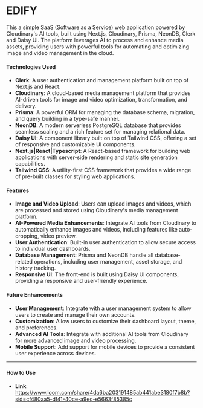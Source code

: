 # EDIFY

This a simple SaaS (Software as a Service) web application powered by Cloudinary's AI tools, built using Next.js, Cloudinary, Prisma, NeonDB, Clerk and Daisy UI. The platform leverages AI to process and enhance media assets, providing users with powerful tools for automating and optimizing image and video management in the cloud.

#### Technologies Used

- **Clerk**: A user authentication and management platform built on top of Next.js and React.
- **Cloudinary**: A cloud-based media management platform that provides AI-driven tools for image and video optimization, transformation, and delivery.
- **Prisma**: A powerful ORM for managing the database schema, migration, and query building in a type-safe manner.
- **NeonDB**: A modern serverless PostgreSQL database that provides seamless scaling and a rich feature set for managing relational data.
- **Daisy UI**: A component library built on top of Tailwind CSS, offering a set of responsive and customizable UI components.
- **Next.js|React|Typescript**: A React-based framework for building web applications with server-side rendering and static site generation capabilities.
- **Tailwind CSS**: A utility-first CSS framework that provides a wide range of pre-built classes for styling web applications.

#### Features

- **Image and Video Upload**: Users can upload images and videos, which are processed and stored using Cloudinary's media management platform.
- **AI-Powered Media Enhancements**: Integrate AI tools from Cloudinary to automatically enhance images and videos, including features like auto-cropping, video preview.
- **User Authentication**: Built-in user authentication to allow secure access to individual user dashboards.
- **Database Management**: Prisma and NeonDB handle all database-related operations, including user management, asset storage, and history tracking.
- **Responsive UI**: The front-end is built using Daisy UI components, providing a responsive and user-friendly experience.

#### Future Enhancements

- **User Management**: Integrate with a user management system to allow users to create and manage their own accounts.
- **Customization**: Allow users to customize their dashboard layout, theme, and preferences.
- **Advanced AI Tools**: Integrate with additional AI tools from Cloudinary for more advanced image and video processing.
- **Mobile Support**: Add support for mobile devices to provide a consistent user experience across devices.

---

#### How to Use

- **Link**: https://www.loom.com/share/4da6ba203191485ab441abe3180f7b8b?sid=cf480aa5-df41-40ce-a9ec-e5663f85385c
